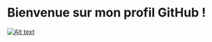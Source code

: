 
# Bienvenue sur mon profil GitHub !

<a href="https://youtu.be/yP5DKzriqXA?feature=shared">
    <img src="https://youtu.be/yP5DKzriqXA?feature=shared" alt="Alt text" />
</a>

